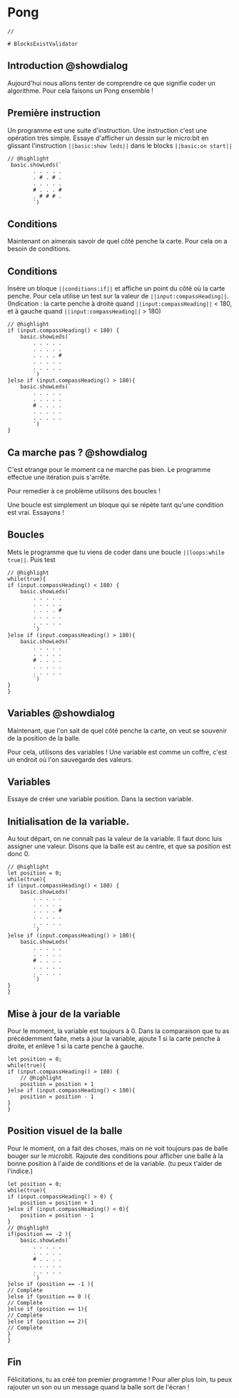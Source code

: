 # Pong

```template
//
```
```validation.global
# BlocksExistValidator
```
## Introduction @showdialog
Aujourd'hui nous allons tenter de comprendre ce que signifie
coder un algorithme.
Pour cela faisons un Pong ensemble !


## Première instruction
Un programme est une suite d'instruction. Une instruction
c'est une opération très simple. Essaye d'afficher un dessin
sur le micro:bit en glissant l'instruction ``||basic:show leds||``
dans le blocks ``||basic:on start||``
```blocks
// @highlight
 basic.showLeds(`
        . . . . .
        . # . # .
        . . . . .
        # . . . #
        . # # # .
        `)
```


## Conditions

Maintenant on aimerais savoir de quel côté penche la carte.
Pour cela on a besoin de conditions.

## Conditions
Insère un bloque ``||conditions:if||`` et affiche un point du
côté où la carte penche. Pour cela utilise un test sur la valeur
de ``||input:compassHeading||``. (Indication : la carte penche à droite 
quand ``||input:compassHeading||`` < 180, 
et à gauche quand ``||input:compassHeading||`` > 180)

```blocks
// @highlight
if (input.compassHeading() < 180) {
	basic.showLeds(`
        . . . . .
        . . . . .
        . . . . #
        . . . . .
        . . . . .
        `)
}else if (input.compassHeading() > 180){
    basic.showLeds(`
        . . . . .
        . . . . .
        # . . . .
        . . . . .
        . . . . .
        `)
}
```

## Ca marche pas ? @showdialog
C'est etrange pour le moment ca ne marche pas bien.
Le programme effectue une itération puis s'arrête.

Pour remedier à ce problème utilisons des boucles !

Une boucle est simplement un bloque qui se répète tant qu'une condition
est vrai.
Essayons !

## Boucles
Mets le programme que tu viens de coder dans une boucle ``||loops:while true||``.
Puis test
```blocks
// @highlight
while(true){
if (input.compassHeading() < 180) {
	basic.showLeds(`
        . . . . .
        . . . . .
        . . . . #
        . . . . .
        . . . . .
        `)
}else if (input.compassHeading() > 180){
    basic.showLeds(`
        . . . . .
        . . . . .
        # . . . .
        . . . . .
        . . . . .
        `)
}
}
```


## Variables @showdialog
Maintenant, que l'on sait de quel côté penche la carte, 
on veut se souvenir de la position de la balle.

Pour cela, utilisons des variables !
Une variable est comme un coffre, c'est un endroit où 
l'on sauvegarde des valeurs.
## Variables

Essaye de créer une variable position. Dans la section variable.

## Initialisation de la variable.
Au tout départ, on ne connaît pas la valeur de la variable. 
Il faut donc luis assigner une valeur. 
Disons que la balle est au centre, et que sa position est donc 0.
```blocks
// @highlight
let position = 0;
while(true){
if (input.compassHeading() < 180) {
	basic.showLeds(`
        . . . . .
        . . . . .
        . . . . #
        . . . . .
        . . . . .
        `)
}else if (input.compassHeading() > 180){
    basic.showLeds(`
        . . . . .
        . . . . .
        # . . . .
        . . . . .
        . . . . .
        `)
}
}
```

## Mise à jour de la variable
Pour le moment, la variable est toujours à 0. 
Dans la comparaison que tu as précédemment faite, 
mets à jour la variable, ajoute 1 si la carte penche à droite, 
et enlève 1 si la carte penche à gauche.

```blocks
let position = 0;
while(true){
if (input.compassHeading() > 180) {
    // @highlight
    position = position + 1
}else if (input.compassHeading() < 180){
    position = position - 1
}
}
```

## Position visuel de la balle
Pour le moment, on a fait des choses, 
mais on ne voit toujours pas de balle bouger sur le microbit. 
Rajoute des conditions pour afficher une balle à la bonne position à 
l'aide de conditions et de la variable. (tu peux t'aider de l'indice.)


```blocks
let position = 0;
while(true){
if (input.compassHeading() > 0) {
    position = position + 1
}else if (input.compassHeading() < 0){
    position = position - 1
}
// @highlight
if(position == -2 ){
    basic.showLeds(`
        . . . . .
        . . . . .
        # . . . .
        . . . . .
        . . . . .
        `)
}else if (position == -1 ){
// Complète
}else if (position == 0 ){
// Complète
}else if (position == 1){
// Complète
}else if (position == 2){
// Complète
}
}
```



## Fin

Félicitations, tu as créé ton premier programme !
Pour aller plus loin, tu peux rajouter un son ou un message 
quand la balle sort de l'écran !

